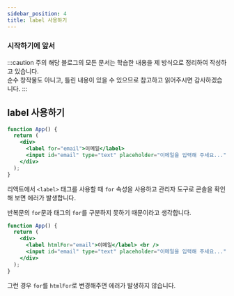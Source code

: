 ```yaml
---
sidebar_position: 4
title: label 사용하기
---
```


### 시작하기에 앞서

:::caution 주의
해당 블로그의 모든 문서는 학습한 내용을 제 방식으로 정리하여 작성하고 있습니다. <br/>
순수 창작물도 아니고, 틀린 내용이 있을 수 있으므로 참고하고 읽어주시면 감사하겠습니다.
:::
<br/>

## label 사용하기

```jsx title='for 속성 사용'
function App() {
  return (
    <div>
      <label for="email">이메일</label>
      <input id="email" type="text" placeholder="이메일을 입력해 주세요..." />
    </div>
  );
}
```

리액트에서 `<label>` 태그를 사용할 때 `for` 속성을 사용하고 관리자 도구로 콘솔을
확인해 보면 에러가 발생합니다.

반복문의 `for`문과 태그의 `for`를 구분하지 못하기 때문이라고 생각합니다.

```jsx
function App() {
  return (
    <div>
      <label htmlFor="email">이메일</label> <br />
      <input id="email" type="text" placeholder="이메일을 입력해 주세요..." />
    </div>
  );
}
```

그런 경우 `for`를 `htmlFor`로 변경해주면 에러가 발생하지 않습니다.
